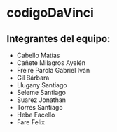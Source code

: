 # codigoDaVinci
## Integrantes del equipo: 

- Cabello Matías
- Cañete Milagros Ayelén
- Freire Parola Gabriel Iván
- Gil Bárbara
- Llugany Santiago
- Seleme Santiago
- Suarez Jonathan
- Torres Santiago
- Hebe Facello
- Fare Felix

